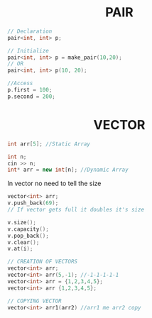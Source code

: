 # <center> PAIR
```c++
// Declaration
pair<int, int> p;

// Initialize
pair<int, int> p = make_pair(10,20);
// OR
pair<int, int> p(10, 20);

//Access 
p.first = 100;
p.second = 200;
```


# <center> VECTOR
```C++
int arr[5]; //Static Array

int n;
cin >> n;
int* arr = new int[n]; //Dynamic Array
```
In vector no need to tell the size 
```c++
vector<int> arr;
v.push_back(69);
// If vector gets full it doubles it's size

v.size();
v.capacity();
v.pop_back();
v.clear();
v.at(i);

// CREATION OF VECTORS
vector<int> arr;
vector<int> arr(5,-1); //-1-1-1-1-1
vector<int> arr = {1,2,3,4,5};
vector<int> arr {1,2,3,4,5};

// COPYING VECTOR
vector<int> arr1(arr2) //arr1 me arr2 copy


```